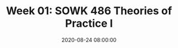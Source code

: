 ---
layout: single_presentation
name: week-01-sowk-486-theories-of-practice-i.md
title: "Week 01: SOWK 486 Theories of Practice I"
date:  2020-08-24 08:00:00
presentation_id: dUAl9n
permalink: /presentations/dUAl9n/
redirect_from:
  - /presentations/dUAl9n/week-01-sowk-486-theories-of-practice-i
slides: 
  - slide_name: deck-5615-large-0.jpeg
    slide_text: >
      <p><strong>Location</strong>: Online - Zoom<br />
      <strong>Time</strong>: Monday’s from 5:30-8:15<br />
      <strong>Week 01</strong>:  08/24/20<br />
      <strong>Topic and Content Area</strong>: Theories of Practice I, Course Introduction; Academic Learning and Writing<br />
      <strong>Reading Assignment</strong>:   N/A<br />
      <strong>Assignments Due</strong>:</p>
      <ul>
      <li>
      <strong>A–02: Asynchronous Class Engagement</strong> Group Introduction due Sunday 08/30/20 at 11:55 PM via Flipgrid</li>
      </ul>
      <p><strong>Other Important Information</strong>: N/A</p>
      <h2>Unit Introduction and What You Will Learn</h2>
      <p>This week is an introduction and overview of the SOWK 486 Theories of Practice I. This course is focused on
      working with individuals. The learning objectives for this week are as follows:</p>
      <ul>
      <li>Students will be able to know more about their fellows students and instructor developing connection and rapport</li>
      <li>Students will have an understanding of the course format and design</li>
      <li>Students will feel prepared moving into the semester.</li>
      </ul>
      <h2>Unit Resources</h2>
      <p>The following is the slide deck for this class session. The session will be recorded and available for after the class session.</p>
      <p>[embed Notist]</p>
      <h2>Unit Assignments</h2>
      <p>The flipgrid account can be found at https://flipgrid.com/2020sowk486</p>
      <h2>To Do Lists</h2>
      <ul>
      <li>Attend Zoom Class session</li>
      <li>
      <strong>A–02: Asynchronous Class Engagement</strong> Group Introduction due Sunday 08/30/20 at 11:55 PM via Flipgrid</li>
      </ul>
      
  - slide_name: deck-5615-large-1.jpeg
    slide_text: >
      <blockquote>
      <p>[Activity] Watch Home Makeover</p>
      </blockquote>
      <blockquote>
      <p>Social work is a diverse field, and while we might not have to work with criminal masterminds like Gru, it’s my hope that this course will give us the skills to follow up with clients of all types.</p>
      </blockquote>
      
  - slide_name: deck-5615-large-2.jpeg
    slide_text: >
      <ul>
      <li>Getting to now each other</li>
      <li>Cooperative agreements and norms</li>
      <li>The look and feel of this learning environment</li>
      </ul>
      
  - slide_name: deck-5615-large-3.jpeg
    slide_text: >
      <blockquote>
      <p>I find that is is helpful to share a little bit about myself with students, so that you know where I am coming from.</p>
      </blockquote>
      <ul>
      <li>Educational Experience
      <ul>
      <li>CBC AA 2006</li>
      <li>EWU BASW 2008</li>
      <li>EWU MSW 2009</li>
      </ul>
      </li>
      <li>Work History
      <ul>
      <li>Pasco School District</li>
      <li>TCCH Behavioral Health Services</li>
      <li>Heritage University (since 2013)</li>
      <li>UNSAAC</li>
      <li>Crisis Residential Center</li>
      <li>Juvenile Detention</li>
      <li>Jubilee Youth Ranch</li>
      </ul>
      </li>
      <li>Outside Practice
      <ul>
      <li>Pasco Discovery Coalition</li>
      <li>Council for Children</li>
      <li>Various volunteer experiences</li>
      </ul>
      </li>
      <li>Interests
      <ul>
      <li>Dancing</li>
      <li>Computer technology</li>
      <li>Travel</li>
      <li>Graphic and website design</li>
      </ul>
      </li>
      <li>Questions
      <ul>
      <li>Only time you can ask about me… [joking]</li>
      </ul>
      </li>
      </ul>
      
  - slide_name: deck-5615-large-4.jpeg
    slide_text: >
      <blockquote>
      <p>Go to PollEv.com/campjacob</p>
      </blockquote>
      
  - slide_name: deck-5615-large-5.jpeg
    slide_text: >
      <p>https://www.polleverywhere.com/multiple_choice_polls/sXVmzdQWwh2cbhOhAtDWa</p>
      
  - slide_name: deck-5615-large-6.jpeg
    slide_text: >
      <p>https://www.polleverywhere.com/free_text_polls/BV52BYEUtf7Y7Xas7hpgX</p>
      
  - slide_name: deck-5615-large-7.jpeg
    slide_text: >
      <p>https://www.polleverywhere.com/free_text_polls/3driz67R6qK83sz1SIgW9</p>
      
  - slide_name: deck-5615-large-8.jpeg
    slide_text: >
      <blockquote>
      <p>I want to give you all an opportunity get to know each other and for me to start to get to know everybody.</p>
      </blockquote>
      <blockquote>
      <p>I will put you all into a random breakout room with a partner (or a group of three). Each of you will interview the other person. Ask follow up questions and be prepared to introduce them to the group when we come back together. I am giving you 10 minutes.</p>
      </blockquote>
      <ul>
      <li>Name</li>
      <li>Family or work</li>
      <li>Hopes for future carrier</li>
      <li>Secret talent, hobby, or interesting fact</li>
      </ul>
      
  - slide_name: deck-5615-large-9.jpeg
    slide_text: >
      <blockquote>
      <p>[Discussion] What are your expectations for this course?</p>
      </blockquote>
      
  - slide_name: deck-5615-large-10.jpeg
    slide_text: >
      <blockquote>
      <p>What we want to be able to do comes to a place where we are able to meet in the middle without expectations… and that you’re happy and so am I.</p>
      </blockquote>
      <ul>
      <li>Cooperative Arrangement
      <ul>
      <li>Break vs. leaving early</li>
      <li>Sharing the air</li>
      </ul>
      </li>
      <li>Nonnegotiable
      <ul>
      <li>Timeliness</li>
      <li>Participation</li>
      <li>High academic standards</li>
      </ul>
      </li>
      <li>General course format
      <ul>
      <li>Readings</li>
      <li>Lecture / discussion</li>
      <li>Lab days</li>
      <li>Presentations</li>
      <li>Papers</li>
      <li>Breakout activities</li>
      <li>Political officials presentations</li>
      </ul>
      </li>
      <li>Open / laid back</li>
      <li>Having fun</li>
      </ul>
      
  - slide_name: deck-5615-large-11.jpeg
    slide_text: >
      <blockquote>
      <p>I also wanted to spend a little bit of time talking about some of our online classroom norms.</p>
      </blockquote>
      <ul>
      <li>Best way to make sure everybody has opportunities to participate (draw out what they think are some good ideas of how I can facilitate this class, and the need for grace)</li>
      <li>Devices (use of a computer, not be driving)</li>
      <li>Chat and zoom functions (how to use it)</li>
      <li>Camera during class (preference is on, but understand when unable to… also discuss Zoom backgrounds)</li>
      </ul>
      
  - slide_name: deck-5615-large-12.jpeg
    slide_text: >
      <ul>
      <li>Go section by section</li>
      </ul>
      
  - slide_name: deck-5615-large-13.jpeg
    slide_text: >
      <ul>
      <li>Course Description</li>
      <li>Course Purpose</li>
      <li>Relationship to Other Sequences and/or Other Courses</li>
      </ul>
      
  - slide_name: deck-5615-large-14.jpeg
    slide_text: >
      <p>Textbook: Empowerment Series: Direct Social Work Practice Theory and Skills</p>
      <p>Helpful Resources</p>
      <ul>
      <li>APA Style Guide</li>
      <li>OWL at Purdue</li>
      <li>Google Scholar</li>
      <li>Eagle Search</li>
      </ul>
      
  - slide_name: deck-5615-large-15.jpeg
    slide_text: >
      <ol>
      <li>Demonstrate Ethical and Professional Behavior</li>
      <li>Engage Diversity and Difference in Practice</li>
      <li>Advance Human Rights and Social, Economic, and Environmental Justice</li>
      <li>Engage in Practice-informed Research and Research-informed Practice</li>
      <li>Engage in Policy Practice
      <strong>6. Engage with Individuals, Families, Groups, Organizations, and Communities</strong>
      </li>
      <li>Assess Individuals, Families, Groups, Organizations, and Communities</li>
      <li>Intervene with Individuals, Families, Groups, Organizations, and Communities</li>
      <li>Evaluate Practice with Individuals, Families, Groups, Organizations, and Communities</li>
      </ol>
      
  - slide_name: deck-5615-large-16.jpeg
    slide_text: >
      <blockquote>
      <p>Online for the first time (hopeful but different)</p>
      </blockquote>
      <p>Two main parts - synchronous vs synchronous  (what does that mean)</p>
      <p>Synchronous</p>
      <ul>
      <li>Whole group lecture (going to try to limit that)</li>
      <li>Short supplementary videos (10 minutes… will do my best to produce them)</li>
      <li>Breakout group discussions (discussion, I will be popping in. Going to try it without the camera on)</li>
      <li>Breakout role-plays (same, the intent is practicing)</li>
      </ul>
      <p>Asynchronous</p>
      <ul>
      <li>Flipgrid</li>
      <li>Teach-back activities</li>
      <li>Heritage discussion forums</li>
      </ul>
      <p>— Along with readings, papers, and other assignments</p>
      
  - slide_name: deck-5615-large-17.jpeg
    slide_text: >
      <p>Assignment | Points | Percentage
      —- | —- | —-
      A-01: Synchronous Class Engagement and Attendance |  75 | 15%
      A-02: Asynchronous Class Engagement | 75 | 15%
      A-03: Chapter Reading Quizzes | 50 | 12.5%
      A-04: Theory and Practice Integrative Paper  | 100 | 25%
      A-05a: Interviewing Skills Video Role-Play | 100 | 25%
      A-05b: Interviewing Skills Reflective Paper | 100 | 25%
      TOTAL | 500 | 100%
      A-06a: Individual Empathetic Communication Self-Evaluation Reflective Paper | 25 | 5%
      A-06b: Evidence-Based Practice for Assessments or Generalist Practice | 50 | 10%</p>
      
  - slide_name: deck-5615-large-18.jpeg
    slide_text: >
      <p>Who’s information is this?</p>
      <ul>
      <li>Importance of citing</li>
      <li>Concept of plagiarism</li>
      </ul>
      
  - slide_name: deck-5615-large-19.jpeg
    slide_text: >
      <ul>
      <li>Attendance
      <ul>
      <li>Grading</li>
      <li>Being responsible (professionalism EPAS 1.1)</li>
      </ul>
      </li>
      <li>Library
      <ul>
      <li>Toppanish info</li>
      </ul>
      </li>
      <li>Credit Hour Requirements
      <ul>
      <li>Framework to give an idea about what to expect with a course.</li>
      </ul>
      </li>
      <li>Campus Security &amp; Safety
      <ul>
      <li>Contact information</li>
      <li>Snow days</li>
      </ul>
      </li>
      <li>Accommodation Policy
      <ul>
      <li>Options and help available</li>
      </ul>
      </li>
      </ul>
      
  - slide_name: deck-5615-large-20.jpeg
    slide_text: >
      <ul>
      <li>Importance of reaching out</li>
      <li>Best ways to get ahold of me</li>
      </ul>
      
  - slide_name: deck-5615-large-21.jpeg
    slide_text: >
      <p>Review how to read it…</p>
      
  - slide_name: deck-5615-large-22.jpeg
    slide_text: >
      <ul>
      <li>How I use them</li>
      <li>Scoring</li>
      <li>Feedback</li>
      </ul>
      
  - slide_name: deck-5615-large-23.jpeg
    slide_text: >
      <p>DON’T FORGET TO READ, SEND ME YOUR CONTACT INFO, AND DO YOU YOUR FLIPGRID VIDEO</p>
      
presentation_description: >
  <p>This week is an introduction and overview of the SOWK 486 Theories of Practice I. This course is focused on
  working with individuals. The learning objectives for this week are as follows:</p>
  <ul>
  <li>Students will be able to know more about their fellows students and instructor developing connection and rapport</li>
  <li>Students will have an understanding of the course format and design</li>
  <li>Students will feel prepared moving into the semester.</li>
  </ul>
  
downloadable_slides: deck-5615.pdf
slides_count: 24
header:
  teaser: deck-5615-thumb-0.jpeg
presentation_video:
location: "Heritage University"
tags:
  - Heritage University
  - BASW Program
  - SOWK 486w
---